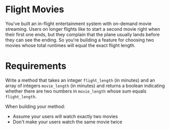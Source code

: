 # Flight Movies
You've built an in-flight entertainment system with on-demand movie streaming.
Users on longer flights like to start a second movie right when their first one ends, but they complain that the plane usually lands before they can see the ending. So you're building a feature for choosing two movies whose total runtimes will equal the exact flight length.

# Requirements
Write a method that takes an integer `flight_length` (in minutes) and an array of integers `movie_length` (in minutes) and returns a boolean indicating whether there are two numbers in `movie_length` whose sum equals `flight_length`.

When building your method:  
- Assume your users will watch exactly two movies  
- Don't make your users watch the same movie twice  

